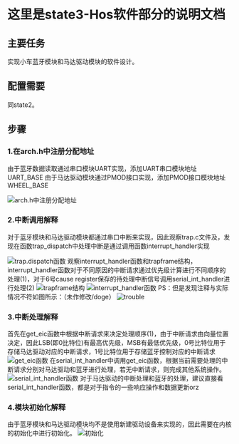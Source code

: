 # 这里是state3-Hos软件部分的说明文档

## 主要任务

实现小车蓝牙模块和马达驱动模块的软件设计。

## 配置需要

同state2。

## 步骤

### 1.在arch.h中注册分配地址

由于蓝牙数据读取通过串口模块UART实现，添加UART串口模块地址UART_BASE
由于马达驱动模块通过PMOD接口实现，添加PMOD接口模块地址WHEEL_BASE

![arch.h中注册分配地址](https://github.com/CompuerSystem2020/BluettoothCarHos/blob/state3/pic/base_address.png)

### 2.中断调用解释

对于蓝牙模块和马达驱动模块都通过串口中断来实现，因此观察trap.c文件及，发现在函数trap_dispatch中处理中断是通过调用函数interrupt_handler实现

![trap.dispatch函数](https://github.com/CompuerSystem2020/BluettoothCarHos/blob/state3/pic/trap_dispatch.png)
观察interrupt_handler函数和trapframe结构，interrupt_handler函数对于不同原因的中断请求通过优先级计算进行不同顺序的处理(1)，对于6号cause register保存的待处理中断信号调用serial_int_handler进行处理(2)
![trapframe结构](https://github.com/CompuerSystem2020/BluettoothCarHos/blob/state3/pic/trapframe.png)
![interrupt_handler函数](https://github.com/CompuerSystem2020/BluettoothCarHos/blob/state3/pic/interrupt_handler.png)
PS：但是发现注释与实际情况不符如图所示：（未作修改/doge）
![trouble](https://github.com/CompuerSystem2020/BluettoothCarHos/blob/state3/pic/trouble.png)

### 3.中断处理解释

首先在get_eic函数中根据中断请求来决定处理顺序(1)，由于中断请求由向量位置决定，因此LSB(即0比特位)有最高优先级，MSB有最低优先级，0号比特位用于存储马达驱动对应的中断请求，1号比特位用于存储蓝牙控制对应的中断请求
![get_eic函数](https://github.com/CompuerSystem2020/BluettoothCarHos/blob/state3/pic/get_eic.png)
在serial_int_handler中调用get_eic函数，根据当前需要处理的中断请求分别对马达驱动和蓝牙进行处理，若无中断请求，则完成其他系统操作。
![serial_int_handler函数](https://github.com/CompuerSystem2020/BluettoothCarHos/blob/state3/pic/serial_int_handler.png)
对于马达驱动的中断处理和蓝牙的处理，建议直接看serial_int_handler函数，都是对于指令的一些响应操作和数据更新orz

### 4.模块初始化解释
由于蓝牙模块和马达驱动模块均不是使用新建驱动设备来实现的，因此需要在内核的初始化中进行初始化。
![初始化](https://github.com/CompuerSystem2020/BluettoothCarHos/blob/state3/pic/inital.png)
